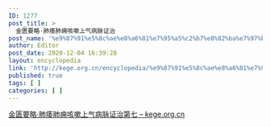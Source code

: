 ```yaml
---
ID: 1277
post_title: >
  金匮要略·肺痿肺痈咳嗽上气病脉证治
post_name: '%e9%87%91%e5%8c%ae%e8%a6%81%e7%95%a5%c2%b7%e8%82%ba%e7%97%bf%e8%82%ba%e7%97%88%e5%92%b3%e5%97%bd%e4%b8%8a%e6%b0%94%e7%97%85%e8%84%89%e8%af%81%e6%b2%bb'
author: Editor
post_date: 2020-12-04 16:39:28
layout: encyclopedia
link: 'http://kege.org.cn/encyclopedia/%e9%87%91%e5%8c%ae%e8%a6%81%e7%95%a5%c2%b7%e8%82%ba%e7%97%bf%e8%82%ba%e7%97%88%e5%92%b3%e5%97%bd%e4%b8%8a%e6%b0%94%e7%97%85%e8%84%89%e8%af%81%e6%b2%bb'
published: true
tags: [ ]
categories: [ ]
---
```

<!-- wp:paragraph -->
<p><a href="http://kege.org.cn/1203">金匮要略·肺痿肺痈咳嗽上气病脉证治第七 – kege.org.cn</a></p>
<!-- /wp:paragraph -->